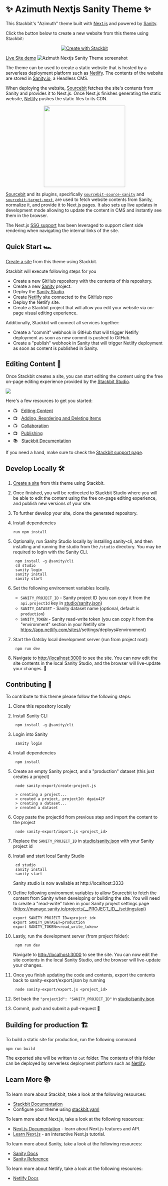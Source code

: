 # ✨ Azimuth Nextjs Sanity Theme ✨

This Stackbit's "Azimuth" theme built with [Next.js](https://nextjs.org/) and powered by [Sanity](https://www.sanity.io).

Click the button below to create a new website from this theme using Stackbit:

<p align="center">
  <a href="https://app.stackbit.com/create?theme=https://github.com/stackbit-themes/azimuth-nextjs-sanity&utm_source=theme-readme&utm_medium=referral&utm_campaign=stackbit_themes"><img alt="Create with Stackbit" src="https://assets.stackbit.com/badge/create-with-stackbit.svg"/></a>
</p>

[Live Site demo](https://azimuth-nextjs-sanity.netlify.com/)
![Azimuth Nextjs Sanity Theme screenshot](https://themes.stackbit.com/images/azimuth-demo-1024x768.png)

The theme can be used to create a static website that is hosted by a serverless
deployment platform such as [Netlify](https://www.netlify.com). The contents of
the website are stored in [Sanity.io](https://www.sanity.io/), a Headless CMS.

When deploying the website, [Sourcebit](https://github.com/stackbithq/sourcebit)
fetches the site's contents from Sanity and provides it to Next.js. Once Next.js
finishes generating the static website, [Netlify](https://www.netlify.com) pushes
the static files to its CDN.

<p align="center">
  <img width="260" src="docs/nextjs-sourcebit-sanity-diagram.png">
</p>

[Sourcebit](https://github.com/stackbithq/sourcebit) and its plugins, specifically
[`sourcebit-source-sanity`](https://github.com/stackbithq/sourcebit-source-sanity)
and [`sourcebit-target-next`](https://github.com/stackbithq/sourcebit-target-next),
are used to fetch website contents from Sanity, normalize it, and provide it to
Next.js pages. It also sets up live updates in development mode allowing to
update the content in CMS and instantly see them in the browser.

The Next.js [SSG support](https://nextjs.org/blog/next-9-3#next-gen-static-site-generation-ssg-support)
has been leveraged to support client side rendering when navigating the internal
links of the site.


## Quick Start 🏎

[Create a site](https://app.stackbit.com/create?theme=https://github.com/stackbit-themes/azimuth-nextjs-sanity&utm_source=theme-readme&utm_medium=referral&utm_campaign=stackbit_themes) from this theme using Stackbit.

Stackbit will execute following steps for you

- Create a new GitHub repository with the contents of this repository.
- Create a new [Sanity](https://www.sanity.io) project.
- Deploy the [Sanity Studio](https://www.sanity.io/studio).
- Create [Netlify](https://www.netlify.com) site connected to the GitHub repo
- Deploy the Netlify site.
- Create a Stackbit project that will allow you edit your website via on-page
  visual editing experience. 

Additionally, Stackbit will connect all services together:

- Create a "commit" webhook in GitHub that will trigger Netlify deployment as
  soon as new commit is pushed to GitHub.
- Create a "publish" webhook in Sanity that will trigger Netlify deployment as
  soon as content is published in Sanity.


## Editing Content 📝

Once Stackbit creates a site, you can start editing the content using the free
on-page editing experience provided by the [Stackbit Studio](https://stackbit.com?utm_source=project-readme&utm_medium=referral&utm_campaign=user_themes).

[![](https://i3.ytimg.com/vi/zd9lGRLVDm4/hqdefault.jpg)](https://stackbit.link/project-readme-lead-video)

Here's a few resources to get you started:

- 📺 &nbsp; [Editing Content](https://stackbit.link/project-readme-editing-video)
- 📺 &nbsp; [Adding, Reordering and Deleting Items](https://stackbit.link/project-readme-adding-video)
- 📺 &nbsp; [Collaboration](https://stackbit.link/project-readme-collaboration-video)
- 📺 &nbsp; [Publishing](https://stackbit.link/project-readme-publishing-video)
- 📚 &nbsp; [Stackbit Documentation](https://stackbit.link/project-readme-documentation)

If you need a hand, make sure to check the [Stackbit support page](https://stackbit.link/project-readme-support).


## Develop Locally 🛠

1. [Create a site](https://app.stackbit.com/create?theme=https://github.com/stackbit-themes/azimuth-nextjs-sanity&utm_source=theme-readme&utm_medium=referral&utm_campaign=stackbit_themes) from this theme using Stackbit.

1. Once finished, you will be redirected to Stackbit Studio where you will be
   able to edit the content using the free on-page editing experience, and
   publish new versions of your site.

1. To further develop your site, clone the generated repository.

1. Install dependencies

       run npm install

1. Optionally, run Sanity Studio locally by installing sanity-cli, and then installing and running the studio from the `/studio` directory. You may be required to login with the Sanity CLI.

        npm install -g @sanity/cli
        cd studio
        sanity login
        sanity install
        sanity start

1. Set the following environment variables locally.

   - `SANITY_PROJECT_ID` - Sanity project ID (you can copy it from the `api.projectId` key in [studio/sanity.json](studio/sanity.json))
   - `SANITY_DATASET` - Sanity dataset name (optional, default is `production`)
   - `SANITY_TOKEN` - Sanity read-write token (you can copy it from the "environment" section in your Netlify site https://app.netlify.com/sites/<netlify-site-name>/settings/deploys#environment)

1. Start the Gatsby local development server (run from project root):

        npm run dev

1. Navigate to [http://localhost:3000](http://localhost:3000) to see the site.
   You can now edit the site contents in the local Sanity Studio, and the
   browser will live-update your changes. 🎉


## Contributing 🙏

To contribute to this theme please follow the following steps:

1. Clone this repository locally

1. Install Sanity CLI

        npm install -g @sanity/cli

1. Login into Sanity

        sanity login

1. Install dependencies

        npm install

1. Create an empty Sanity project, and a "production" dataset (this just creates
   a project)

        node sanity-export/create-project.js
        
        > creating a project...
        > created a project, projectId: dgaiu42f
        > creating a dataset...
        > created a dataset

1. Copy paste the projectId from previous step and import the content to the project

        node sanity-export/import.js <project_id>

1. Replace the `SANITY_PROJECT_ID` in [studio/sanity.json](studio/sanity.json)
   with your Sanity project id

1. Install and start local Sanity Studio

        cd studio
        sanity install
        sanity start

   Sanity studio is now available at http://localhost:3333

1. Define following environment variables to allow Sourcebit to fetch the content
   from Sanity when developing or building the site. You will need to create a
   "read-write" token in your Sanity project settings page 
   (https://manage.sanity.io/projects/__PROJECT_ID__/settings/api)

       export SANITY_PROJECT_ID=<project_id>
       export SANITY_DATASET=production
       export SANITY_TOKEN=<read_write_token>

1. Lastly, run the development server (from project folder):

        npm run dev

    Navigate to [http://localhost:3000](http://localhost:3000) to see the site.
    You can now edit the site contents in the local Sanity Studio, and the
    browser will live-update your changes.

1. Once you finish updating the code and contents, export the contents
   back to sanity-export/export.json by running

        node sanity-export/export.js <project_id>

1. Set back the `"projectId": "SANITY_PROJECT_ID"` in [studio/sanity.json](studio/sanity.json)

1. Commit, push and submit a pull-request 🎉


## Building for production 🏗

To build a static site for production, run the following command

    npm run build

The exported site will be written to `out` folder. The contents of this folder 
can be deployed by serverless deployment platform such as [Netlify](https://www.netlify.com).


## Learn More 📚

To learn more about Stackbit, take a look at the following resources:

- [Stackbit Documentation](https://www.stackbit.com/docs/)
- Configure your theme using [stackbit.yaml](https://www.stackbit.com/docs/stackbit-yaml/)

To learn more about Next.js, take a look at the following resources:

- [Next.js Documentation](https://nextjs.org/docs) - learn about Next.js features and API.
- [Learn Next.js](https://nextjs.org/learn) - an interactive Next.js tutorial.

To learn more about Sanity, take a look at the following resources:

- [Sanity Docs](https://www.sanity.io/docs)
- [Sanity Reference](https://www.sanity.io/docs/reference)

To learn more about Netlify, take a look at the following resources:

- [Netlify Docs](https://docs.netlify.com/)
